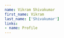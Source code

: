 ```yaml
---
name: Vikram Shivakumar
first_name: Vikram
last_name: ['Shivakumar']
links:
- name: Profile
---
```

